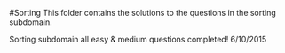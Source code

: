 #Sorting
This folder contains the solutions to the questions in the sorting subdomain.

Sorting subdomain all easy & medium questions completed! 6/10/2015
